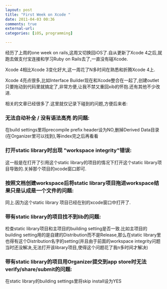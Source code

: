 ```yaml
---
layout: post
title: "First Week on Xcode "
date: 2011-04-03 00:36
comments: true
external-url: 
categories: [iOS, programming]

---
```


经历了上周的one week on rails,这周又切换回iOS了.自从更新了Xcode 4之后,就跑去做支付宝连接和学习Ruby on Rails去了,一直没有碰Xcode. 

Xcode 4相比Xcode 3变化好大,这一周花了N多时间在熟悉和折腾Xcode 4上.

Xcode 4亮点很多,比如Interface Builder现在和Xcode整合在一起了,创建outlet只要拖动到代码里就搞定了,非常方便,让我不禁又重回xib的怀抱.还有其他不少改进.

相关的文章已经很多了.这里就仅记录下碰到的问题,方便后来者:

### 无法自动补全 / 没有语法高亮 的问题:
在build settings里将precompile prefix header设为NO,删掉Derived Data目录(在Organizer里可以找到),等index完之后再看看


### 打开static library时出现 "workspace integrity"错误:

这一般是在打开了引用这个static library的项目的情况下打开这个static library项目导致的.关掉那个项目的xcode窗口即可.

### 按照文档创建workspace后将static library项目拖进workspace结果只是认成是一个文件的问题:

同上.因为这个static library 项目已经在别的xcode窗口中打开了.

### 带有static library的项目找不到lib的问题:

检查static library项目和主项目的building setting是否一致.比如主项目的building setting用的是自建的Distribution而不是Release,那么在static library里也得有这个Distribution名字的setting(并且由于前面的workspace integrity问题当时还没解决,无法打开该library项目,使得这个问题花了我n多时间才解决)

### 带有static library的项目用Organizer提交到app store时无法verify/share/submit的问题:

在static library的building settings里将skip install设为YES
